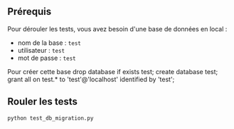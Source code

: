 Prérequis
---------

Pour dérouler les tests, vous avez besoin d'une base de données en local :
- nom de la base : `test`
- utilisateur : `test`
- mot de passe : `test`

Pour créer cette base
    drop database if exists test;
    create database test;
    grant all on test.* to 'test'@'localhost' identified by 'test';

Rouler les tests
----------------

    python test_db_migration.py

